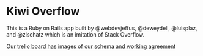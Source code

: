 # Kiwi Overflow

This is a Ruby on Rails app built by @webdevjeffus, @deweydell, @luisplaz, and @zlschatz which is an imitation of Stack Overflow.

[Our trello board has images of our schema and working agreement](https://trello.com/b/TKvtoxBm/kiwi-overflow)
